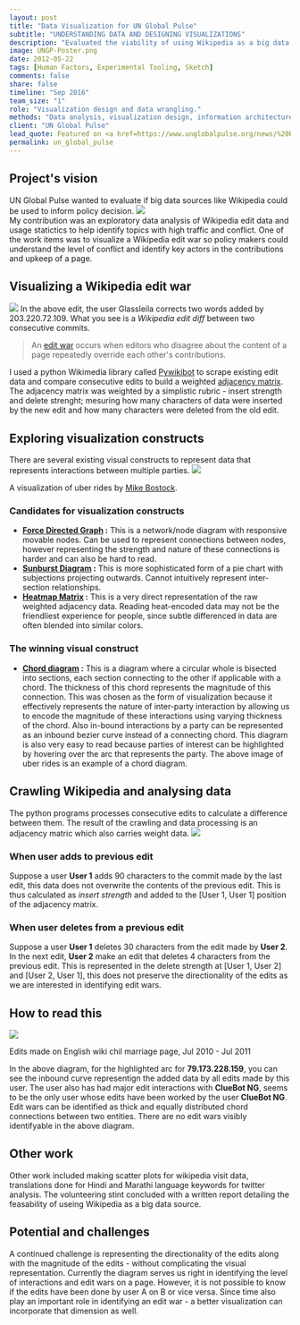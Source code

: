```yaml
---
layout: post
title: "Data Visualization for UN Global Pulse"
subtitle: "UNDERSTANDING DATA AND DESIGNING VISUALIZATIONS"
description: "Evaluated the viability of using Wikipedia as a big data source for informing UN policies. Project involved understanding UNGP's vision and conducting a creative and exploratory analysis."
image: UNGP-Poster.png
date: 2012-05-22
tags: [Human Factors, Experimental Tooling, Sketch]
comments: false
share: false
timeline: "Sep 2016"
team_size: "1"
role: "Visualization design and data wrangling."
methods: "Data analysis, visualization design, information architecture"
client: "UN Global Pulse"
lead_quote: Featured on <a href=https://www.unglobalpulse.org/news/%20big-data-exploration-project-child-marriage-project-design-phase>UN Global Pulse blog</a>. Can big-data sources be used to inform policy making?
permalink: un_global_pulse
---
```


<h2>Project's vision</h2>
UN Global Pulse wanted to evaluate if big data sources like Wikipedia could be used to inform policy decision.
<img class="wide-img" src="{{ site.url }}{{ site.baseurl }}/images/UNGP-Poster.png"/>
<br/>
 My contribution was an exploratory data analysis of Wikipedia edit data and usage statictics to help identify topics with high traffic and conflict. One of the work items was to visualize a Wikipedia edit war so policy makers could understand the level of conflict and identify key actors in the contributions and upkeep of a page.

<h2>Visualizing a Wikipedia edit war</h2>
<img class="full-wide-img" src="{{ site.url }}{{ site.baseurl }}/images/diff.png"/>
In the above edit, the user Glassleila corrects two words added by 203.220.72.109. What you see is a <i>Wikipedia edit diff</i> between two consecutive commits.
<blockquote>An <a href="https://en.wikipedia.org/wiki/Wikipedia:Edit_warring">edit war</a> occurs when editors who disagree about the content of a page repeatedly override each other's contributions.</blockquote>
I used a python Wikimedia library called <a href="https://www.mediawiki.org/wiki/Manual:Pywikibot">Pywikibot</a> to scrape existing edit data and compare consecutive edits to build a weighted <a href="https://en.wikipedia.org/wiki/Adjacency_matrix">adjacency matrix</a>. The adjacency matrix was weighted by a simplistic rubric - insert strength and delete strenght; mesuring how many characters of data were inserted by the new edit and how many characters were deleted from the old edit.
<h2>Exploring visualization constructs</h2>
There are several existing visual constructs to represent data that represents interactions between multiple parties. 
<img class="center-image" src="{{ site.url }}{{ site.baseurl }}/images/uber-viz.png"/>
<div class="sub-title"><p>A visualization of uber rides by <a href="https://bost.ocks.org/mike/uberdata/">Mike Bostock</a>.</p></div>
<h3>Candidates for visualization constructs</h3>
<ul>
	<li><b><a href="https://bl.ocks.org/mbostock/4062045">Force Directed Graph</a> :</b> This is a network/node diagram with responsive movable nodes. Can be used to represent connections between nodes, however representing the strength and nature of these connections is harder and can also be hard to read.</li>
	<li><b><a href="https://bl.ocks.org/mbostock/4063423">Sunburst Diagram</a> :</b> This is more sophisticated form of a pie chart with subjections projecting outwards. Cannot intuitively represent inter-section relationships.</li>
	<li><b><a href="http://bl.ocks.org/oyyd/859fafc8122977a3afd6">Heatmap Matrix</a> :</b> This is a very direct representation of the raw weighted adjacency data. Reading heat-encoded data may not be the friendliest experience for people, since subtle differenced in data are often blended into similar colors.</li>
</ul>
<h3>The winning visual construct</h3>
<ul>
	<li><b><a href="https://bost.ocks.org/mike/uberdata/">Chord diagram</a> :</b> This is a diagram where a circular whole is bisected into sections, each section connecting to the other if applicable with a chord. The thickness of this chord represents the magnitude of this connection. This was chosen as the form of visualization because it effectively represents the nature of inter-party interaction by allowing us to encode the magnitude of these interactions using varying thickness of the chord. Also in-bound interactions by a party can be represented as an inbound bezier curve instead of a connecting chord. This diagram is also very easy to read because parties of interest can be highlighted by hovering over the arc that represents the party. The above image of uber rides is an example of a chord diagram.</li>
</ul>
<h2>Crawling Wikipedia and analysing data</h2>
The python programs processes consecutive edits to calculate a difference between them. The result of the crawling and data processing is an adjacency matric which also carries weight data.
<img class="center-image" src="{{ site.url }}{{ site.baseurl }}/images/adjacency.png"/>
<h3>When user adds to previous edit</h3>
Suppose a user <b>User 1</b> adds 90 characters to the commit made by the last edit, this data does not overwrite the contents of the previous edit. This is thus calculated as <i>insert strength</i> and added to the [User 1, User 1] position of the adjacency matrix.
<h3>When user deletes from a previous edit</h3>
Suppose a user <b>User 1</b> deletes 30 characters from the edit made by <b>User 2</b>. In the next edit, <b>User 2</b> make an edit that deletes 4 characters from the previous edit. This is represented in the delete strength at [User 1, User 2] and [User 2, User 1], this does not preserve the directionality of the edits as we are interested in identifying edit wars. 
<h2>How to read this</h2>
<img class="wide-img" src="{{ site.url }}{{ site.baseurl }}/images/UN-viz.png"/>
<div class="sub-title"><p>Edits made on English wiki chil marriage page, Jul 2010 - Jul 2011</p></div>
In the above diagram, for the highlighted arc for <b>79.173.228.159</b>, you can see the inbound curve representign the added data by all edits made by this user. The user also has had major edit interactions with <b>ClueBot NG</b>, seems to be the only user whose edits have been worked by the user <b>ClueBot NG</b>. Edit wars can be identified as thick and equally distributed chord connections between two entities. There are no edit wars visibly identifyable in the above diagram. 
<h2>Other work</h2>
Other work included making scatter plots for wikipedia visit data, translations done for Hindi and Marathi language keywords for twitter analysis. The volunteering stint concluded with a written report detailing the feasability of useing Wikipedia as a big data source.
<h2>Potential and challenges</h2>
A continued challenge is representing the directionality of the edits along with the magnitude of the edits - without complicating the visual representation. Currently the diagram serves us right in identifying the level of interactions and edit wars on a page. However, it is not possible to know if the edits have been done by user A on B or vice versa. Since time also play an important role in identifying an edit war - a better visualization can incorporate that dimension as well.